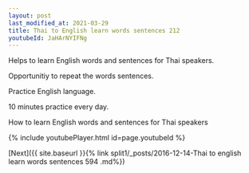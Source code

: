 ```yaml
---
layout: post
last_modified_at: 2021-03-29
title: Thai to English learn words sentences 212 
youtubeId: JaHArNYIFNg
---
```

 
 
Helps to learn English words and sentences for Thai speakers.

Opportunitiy to repeat the words sentences. 

Practice English language. 
 
10 minutes practice every day. 
 
How to learn English words and sentences for Thai speakers 
 
{% include youtubePlayer.html id=page.youtubeId %}
 
 
[Next]({{ site.baseurl }}{% link  split1/_posts/2016-12-14-Thai to english learn words sentences 594 .md%})
 
